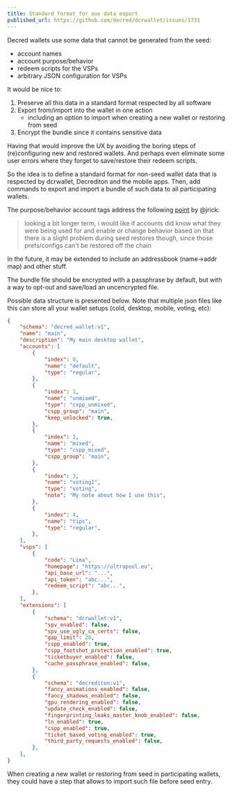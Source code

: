 ```yaml
---
title: Standard format for aux data export
published_url: https://github.com/decred/dcrwallet/issues/1731
---
```


Decred wallets use some data that cannot be generated from the seed:

- account names
- account purpose/behavior
- redeem scripts for the VSPs
- arbitrary JSON configuration for VSPs

It would be nice to:

1. Preserve all this data in a standard format respected by all software
2. Export from/import into the wallet in one action
   - including an option to import when creating a new wallet or restoring from seed
3. Encrypt the bundle since it contains sensitive data

Having that would improve the UX by avoiding the boring steps of (re)configuring new and restored wallets. And perhaps even eliminate some user errors where they forget to save/restore their redeem scripts.

So the idea is to define a standard format for non-seed wallet data that is respected by dcrwallet, Decrediton and the mobile apps. Then, add commands to export and import a bundle of such data to all participating wallets.

The purpose/behavior account tags address the following [point](https://matrix.to/#/!HEeJkbPRpAqgAwhXWO:decred.org/$1588686448154Uglpx:zettaport.com) by @jrick:

> looking a bit longer term, i would like if accounts did know what they were being used for and enable or change behavior based on that  
> there is a slight problem during seed restores though, since those prefs/configs can't be restored off the chain

In the future, it may be extended to include an addressbook (name->addr map) and other stuff.

The bundle file should be encrypted with a passphrase by default, but with a way to opt-out and save/load an uncencrypted file.

Possible data structure is presented below. Note that multiple json files like this can store all your wallet setups (cold, desktop, mobile, voting, etc):

```json
{
    "schema": "decred_wallet:v1",
    "name": "main",
    "description": "My main desktop wallet",
    "accounts": [
        {
            "index": 0,
            "name": "default",
            "type": "regular",
        },
        {
            "index": 1,
            "name": "unmixed",
            "type": "cspp_unmixed",
            "cspp_group": "main",
            "keep_unlocked": true,
        },
        {
            "index": 2,
            "name": "mixed",
            "type": "cspp_mixed",
            "cspp_group": "main",
        },
        {
            "index": 3,
            "name": "voting1",
            "type": "voting",
            "note": "My note about how I use this",
        },
        {
            "index": 4,
            "name": "tips",
            "type": "regular",
        },
    ],
    "vsps": [
        {
            "code": "Lima",
            "homepage": "https://ultrapool.eu",
            "api_base_url": "...",
            "api_token": "abc...",
            "redeem_script": "abc...",
        },
    ],
    "extensions": [
        {
            "schema": "dcrwallet:v1",
            "spv_enabled": false,
            "spv_use_ugly_ca_certs": false,
            "gap_limit": 20,
            "cspp_enabled": true,
            "cspp_footshot_protection_enabled": true,
            "ticketbuyer_enabled": false,
            "cache_passphrase_enabled": false,
        },
        {
            "schema": "decrediton:v1",
            "fancy_animations_enabled": false,
            "fancy_shadows_enabled": false,
            "gpu_rendering_enabled": false,
            "update_check_enabled": false,
            "fingerprinting_leaks_master_knob_enabled": false,
            "ln_enabled": true,
            "cspp_enabled": true,
            "ticket_based_voting_enabled": true,
            "third_party_requests_enabled": false,
        },
    ],
}
```

When creating a new wallet or restoring from seed in participating wallets, they could have a step that allows to import such file before seed entry.
